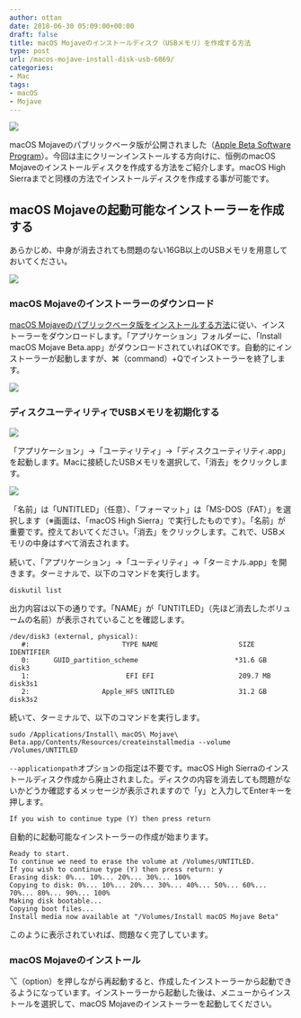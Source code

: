 ```yaml
---
author: ottan
date: 2018-06-30 05:09:00+00:00
draft: false
title: macOS Mojaveのインストールディスク（USBメモリ）を作成する方法
type: post
url: /macos-mojave-install-disk-usb-6869/
categories:
- Mac
tags:
- macOS
- Mojave
---
```


![](/images/2018/06/180630-5b370a0971103.jpg)






macOS Mojaveのパブリックベータ版が公開されました（[Apple Beta Software Program](https://beta.apple.com/sp/ja/betaprogram/welcome?locale=ja)）。今回は主にクリーンインストールする方向けに、恒例のmacOS Mojaveのインストールディスクを作成する方法をご紹介します。macOS High Sierraまでと同様の方法でインストールディスクを作成する事が可能です。





## macOS Mojaveの起動可能なインストーラーを作成する





あらかじめ、中身が消去されても問題のない16GB以上のUSBメモリを用意しておいてください。





![](/images/2018/06/180630-5b370ae377dd8.png)






### macOS Mojaveのインストーラーのダウンロード





[macOS Mojaveのパブリックベータ版をインストールする方法](/macos-mojave-public-beta-6868/)に従い、インストーラーをダウンロードします。「アプリケーション」フォルダーに、「Install macOS Mojave Beta.app」がダウンロードされていればOKです。自動的にインストーラーが起動しますが、⌘（command）+Qでインストーラーを終了します。





![](/images/2018/06/180630-5b370b1edaa85.png)






### ディスクユーティリティでUSBメモリを初期化する





![](/images/2018/06/180630-5b370b538442e.png)






「アプリケーション」→「ユーティリティ」→「ディスクユーティリティ.app」を起動します。Macに接続したUSBメモリを選択して、「消去」をクリックします。





![](/images/2018/06/180630-5b370b673b0f7.png)






「名前」は「UNTITLED」（任意）、「フォーマット」は「MS-DOS（FAT）」を選択します（※画面は、「macOS High Sierra」で実行したものです）。「名前」が重要です。控えておいてください。「消去」をクリックします。これで、USBメモリの中身はすべて消去されます。





続いて、「アプリケーション」→「ユーティリティ」→「ターミナル.app」を開きます。ターミナルで、以下のコマンドを実行します。




    
    diskutil list





出力内容は以下の通りです。「NAME」が「UNTITLED」（先ほど消去したボリュームの名前）が表示されていることを確認します。




    
    /dev/disk3 (external, physical):
       #:                       TYPE NAME                    SIZE       IDENTIFIER
       0:      GUID_partition_scheme                        *31.6 GB    disk3
       1:                        EFI EFI                     209.7 MB   disk3s1
       2:                  Apple_HFS UNTITLED                31.2 GB    disk3s2





続いて、ターミナルで、以下のコマンドを実行します。




    
    sudo /Applications/Install\ macOS\ Mojave\ Beta.app/Contents/Resources/createinstallmedia --volume /Volumes/UNTITLED 





`--applicationpath`オプションの指定は不要です。macOS High Sierraのインストールディスク作成から廃止されました。ディスクの内容を消去しても問題がないかどうか確認するメッセージが表示されますので「y」と入力してEnterキーを押します。




    
    If you wish to continue type (Y) then press return





自動的に起動可能なインストーラーの作成が始まります。




    
    Ready to start.
    To continue we need to erase the volume at /Volumes/UNTITLED.
    If you wish to continue type (Y) then press return: y
    Erasing disk: 0%... 10%... 20%... 30%... 100%
    Copying to disk: 0%... 10%... 20%... 30%... 40%... 50%... 60%... 70%... 80%... 90%... 100%
    Making disk bootable...
    Copying boot files...
    Install media now available at "/Volumes/Install macOS Mojave Beta"





このように表示されていれば、問題なく完了しています。





### macOS Mojaveのインストール





⌥（option）を押しながら再起動すると、作成したインストーラーから起動できるようになっています。インストーラーから起動した後は、メニューからインストールを選択して、macOS Mojaveのインストーラーを起動してください。
